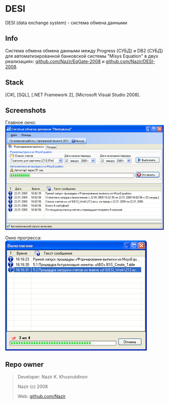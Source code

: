 # DESI #

DESI (data exchange system) - система обмена данными

Info
----

Система обмена обмена данными между Progress (СУБД) и DB2 (СУБД) для автоматизированной банковской системы "Misys Equation" в двух реализациях: [github.com/Nazir/EqGate-2008][2] и [github.com/Nazir/DESI-2008][3].

Stack
-----
[C#], [SQL], [.NET Framework 2], [Microsoft Visual Studio 2008].


Screenshots
-----------
Главное окно:
![Главное окно](https://github.com/Nazir/DESI-2008/blob/master/Screenshots/DESI_MainForm.png)

Окно прогресса:
![Окно прогресса](https://github.com/Nazir/DESI-2008/blob/master/Screenshots/DESI_ProgerssForm.png)

Repo owner
----------
> Developer: Nazir K. Khusnutdinov
>
> Nazir (c) 2008
>
> Web: [github.com/Nazir][1]

[1]: https://github.com/Nazir
[2]: https://github.com/Nazir/EqGate-2008
[3]: https://github.com/Nazir/DESI-2008
